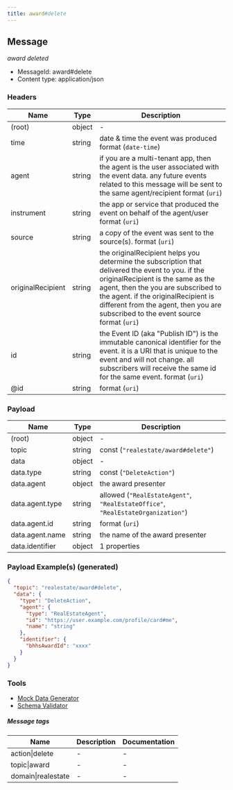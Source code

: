 ```yaml
---
title: award#delete
---
```

## Message

*award deleted*

* MessageId: award#delete
* Content type: application/json

### Headers

| Name | Type | Description |
|---|---|---|
| (root) | object | - |
| time | string | date & time the event was produced format (`date-time`) |
| agent | string | if you are a multi-tenant app, then the agent is the user associated with the event data. any future events related to this message will be sent to the same agent/recipient format (`uri`) |
| instrument | string | the app or service that produced the event on behalf of the agent/user format (`uri`) |
| source | string | a copy of the event was sent to the source(s). format (`uri`) |
| originalRecipient | string | the originalRecipient helps you determine the subscription that delivered the event to you. if the originalRecipient is the same as the agent, then the you are subscribed to the agent. if the originalRecipient is different from the agent, then you are subscribed to the event source format (`uri`) |
| id | string | the Event ID (aka "Publish ID") is the immutable canonical identifier for the event. it is a URI that is unique to the event and will not change. all subscribers will receive the same id for the same event. format (`uri`) |
| @id | string |  format (`uri`) |

### Payload

| Name | Type | Description |
|---|---|---|
| (root) | object | - |
| topic | string | const (`"realestate/award#delete"`)  |
| data | object | - |
| data.type | string | const (`"DeleteAction"`)  |
| data.agent | object | the award presenter |
| data.agent.type | string | allowed (`"RealEstateAgent"`, `"RealEstateOffice"`, `"RealEstateOrganization"`)  |
| data.agent.id | string |  format (`uri`) |
| data.agent.name | string | the name of the award presenter |
| data.identifier | object |  1 properties |

### Payload Example(s) (generated)

```json
{
  "topic": "realestate/award#delete",
  "data": {
    "type": "DeleteAction",
    "agent": {
      "type": "RealEstateAgent",
      "id": "https://user.example.com/profile/card#me",
      "name": "string"
    },
    "identifier": {
      "bhhsAwardId": "xxxx"
    }
  }
}
```


### Tools

* [Mock Data Generator](/tools/mock-data-generator)
* [Schema Validator](/tools/validate)


##### Message tags

| Name | Description | Documentation |
|---|---|---|
| action\|delete | - | - |
| topic\|award | - | - |
| domain\|realestate | - | - |

